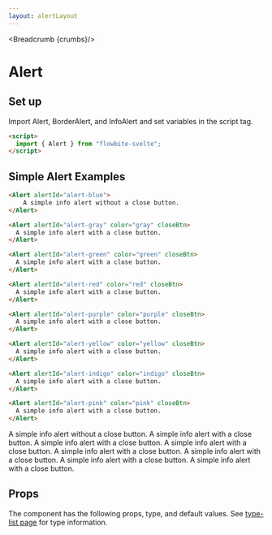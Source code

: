 ```yaml
---
layout: alertLayout
---
```


<script>
  import { Alert, Table, TableDefaultRow, Breadcrumb } from '$lib/index';
  import componentProps from '../props/Alert.json'
  // Props table
  let items = componentProps.props
	let propHeader = ['Name', 'Type', 'Default']
	
	let divClass='w-full relative overflow-x-auto shadow-md sm:rounded-lg'
  let crumbs = [
    {
      label:'Home',
      href:'/'
    },
    {
      label:'Alerts',
      href:'/alerts/'
    },
    {
      label:'Alert default',
      href:'/alerts/default-alert'
    }
  ]
</script>

<Breadcrumb {crumbs}/>

<h1 class="text-3xl w-full dark:text-white py-8">Alert</h1>

<h2 class="text-2xl w-full dark:text-white py-4">Set up</h2>

<p class="text-gray-900 dark:text-white py-4 text-lg">
Import Alert, BorderAlert, and InfoAlert and set variables in the script tag.
</p>

```html
<script>
  import { Alert } from "flowbite-svelte";
</script>
```

<h2 class="text-2xl w-full text-gray-900 dark:text-white py-8">Simple Alert Examples</h2>

```html
<Alert alertId="alert-blue">
    A simple info alert without a close button.
</Alert>

<Alert alertId="alert-gray" color="gray" closeBtn>
  A simple info alert with a close button.
</Alert>

<Alert alertId="alert-green" color="green" closeBtn>
  A simple info alert with a close button.
</Alert>

<Alert alertId="alert-red" color="red" closeBtn>
  A simple info alert with a close button.
</Alert>

<Alert alertId="alert-purple" color="purple" closeBtn>
  A simple info alert with a close button.
</Alert>

<Alert alertId="alert-yellow" color="yellow" closeBtn>
  A simple info alert with a close button.
</Alert>

<Alert alertId="alert-indigo" color="indigo" closeBtn>
  A simple info alert with a close button.
</Alert>

<Alert alertId="alert-pink" color="pink" closeBtn>
  A simple info alert with a close button.
</Alert>
```

<div class="rounded-xl w-full my-4 mx-auto bg-gradient-to-r bg-white dark:bg-gray-900 border border-gray-200 dark:border-gray-700 p-2 sm:p-6">
  <Alert alertId="alert-blue">
    A simple info alert without a close button.
  </Alert>

  <Alert alertId="alert-gray" color="gray" closeBtn>
    A simple info alert with a close button.
  </Alert>

  <Alert alertId="alert-green" color="green" closeBtn>
    A simple info alert with a close button.
  </Alert>

  <Alert alertId="alert-red" color="red" closeBtn>
    A simple info alert with a close button.
  </Alert>

  <Alert alertId="alert-purple" color="purple" closeBtn>
    A simple info alert with a close button.
  </Alert>

  <Alert alertId="alert-yellow" color="yellow" closeBtn>
    A simple info alert with a close button.
  </Alert>

  <Alert alertId="alert-indigo" color="indigo" closeBtn>
    A simple info alert with a close button.
  </Alert>

  <Alert alertId="alert-pink" color="pink" closeBtn>
    A simple info alert with a close button.
  </Alert>
</div>

<h2 class="text-2xl w-full text-gray-900 dark:text-white py-8">Props</h2>

<p>The component has the following props, type, and default values. See <a href="/type-list" class="text-blue-600 hover:underline dark:text-blue-500">type-list page</a> for type information.</p>


<Table header={propHeader} {divClass} >
  <TableDefaultRow {items} rowState='hover' />
</Table>